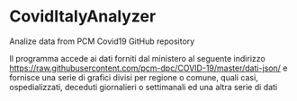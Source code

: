 # CovidItalyAnalyzer
Analize data from PCM Covid19 GitHub repository

Il programma accede ai dati forniti dal ministero al seguente indirizzo https://raw.githubusercontent.com/pcm-dpc/COVID-19/master/dati-json/ e fornisce una serie di grafici divisi per regione o comune, quali casi, ospedializzati, deceduti giornalieri o settimanali ed una altra serie di dati
